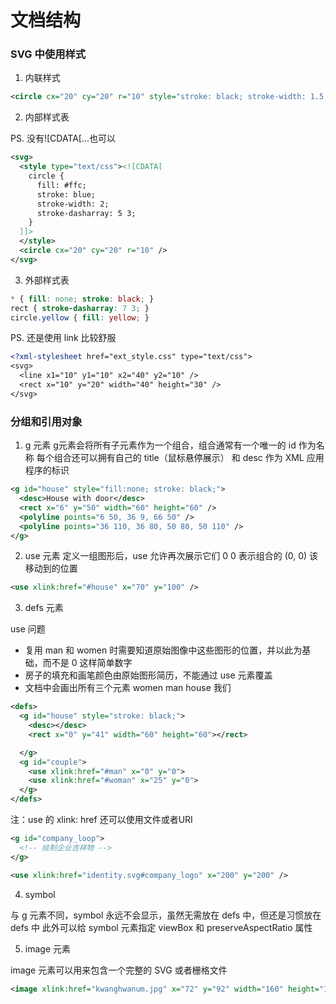 # 文档结构

### SVG 中使用样式

1. 内联样式
``` xml
<circle cx="20" cy="20" r="10" style="stroke: black; stroke-width: 1.5; fill: blue; fill-opacity: 0.6;"> 
```

2. 内部样式表

PS. 没有![CDATA[...也可以

``` xml
<svg>
  <style type="text/css"><![CDATA[
    circle {
      fill: #ffc;
      stroke: blue;
      stroke-width: 2;
      stroke-dasharray: 5 3;
    }
  ]]>
  </style>
  <circle cx="20" cy="20" r="10" />
</svg>
```


3. 外部样式表

``` css
* { fill: none; stroke: black; }
rect { stroke-dasharray: 7 3; }
circle.yellow { fill: yellow; }
```

PS. 还是使用 link 比较舒服

``` xml
<?xml-stylesheet href="ext_style.css" type="text/css">
<svg>
  <line x1="10" y1="10" x2="40" y2="10" />
  <rect x="10" y="20" width="40" height="30" />
</svg>
```

### 分组和引用对象

1. g 元素
g元素会将所有子元素作为一个组合，组合通常有一个唯一的 id 作为名称
每个组合还可以拥有自己的 title（鼠标悬停展示） 和 desc 作为 XML 应用程序的标识

``` xml
<g id="house" style="fill:none; stroke: black;">
  <desc>House with door</desc>
  <rect x="6" y="50" width="60" height="60" />
  <polyline points="6 50, 36 9, 66 50" />
  <polyline points="36 110, 36 80, 50 80, 50 110" />
</g>
```

2. use 元素
定义一组图形后，use 允许再次展示它们
0 0 表示组合的 (0, 0) 该移动到的位置

``` xml
<use xlink:href="#house" x="70" y="100" />
```

3. defs 元素

use 问题  
- 复用 man 和 women 时需要知道原始图像中这些图形的位置，并以此为基础，而不是 0 这样简单数字
- 房子的填充和画笔颜色由原始图形简历，不能通过 use 元素覆盖
- 文档中会画出所有三个元素 women man house 我们

``` xml
<defs>
  <g id="house" style="stroke: black;">
    <desc></desc>
    <rect x="0" y="41" width="60" height="60"></rect>

  </g>
  <g id="couple">
    <use xlink:href="#man" x="0" y="0">
    <use xlink:href="#woman" x="25" y="0">
  </g>
</defs>
```

注：use 的 xlink: href 还可以使用文件或者URI

``` xml
<g id="company_loop">
  <!-- 绘制企业吉祥物 -->
</g>
```

``` xml
<use xlink:href="identity.svg#company_logo" x="200" y="200" />
```


4. symbol

与 g 元素不同，symbol 永远不会显示，虽然无需放在 defs 中，但还是习惯放在 defs 中
此外可以给 symbol 元素指定 viewBox 和 preserveAspectRatio 属性


5. image 元素

image 元素可以用来包含一个完整的 SVG 或者栅格文件

``` xml
<image xlink:href="kwanghwanum.jpg" x="72" y="92" width="160" height="120" />
```